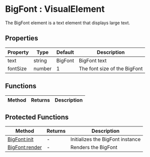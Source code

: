 # BigFont : VisualElement
The BigFont element is a text element that displays large text.

## Properties

|Property|Type|Default|Description|
|---|---|---|---|
|text|string|BigFont|BigFont text
|fontSize|number|1|The font size of the BigFont

## Functions

|Method|Returns|Description|
|---|---|---|


## Protected Functions

|Method|Returns|Description|
|---|---|---|
|[BigFont:init](#BigFont:init)|-|Initializes the BigFont instance
|[BigFont:render](#BigFont:render)|-|Renders the BigFont


